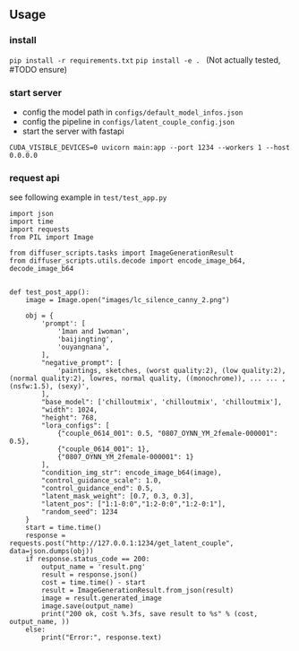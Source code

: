 ## Usage

### install
`pip install -r requirements.txt`
`pip install -e . `
(Not actually tested, #TODO ensure)

### start server

* config the model path in `configs/default_model_infos.json`
* config the pipeline in `configs/latent_couple_config.json`
* start the server with fastapi
``` 
CUDA_VISIBLE_DEVICES=0 uvicorn main:app --port 1234 --workers 1 --host 0.0.0.0
```

### request api

see following example in `test/test_app.py`

```{python}
import json
import time
import requests
from PIL import Image

from diffuser_scripts.tasks import ImageGenerationResult
from diffuser_scripts.utils.decode import encode_image_b64, decode_image_b64


def test_post_app():
    image = Image.open("images/lc_silence_canny_2.png")

    obj = {
        'prompt': [
            '1man and 1woman',
            'baijingting',
            'ouyangnana',
        ],
        "negative_prompt": [
            'paintings, sketches, (worst quality:2), (low quality:2), (normal quality:2), lowres, normal quality, ((monochrome)), ... ... ,(nsfw:1.5), (sexy)',
        ],
        "base_model": ['chilloutmix', 'chilloutmix', 'chilloutmix'],
        "width": 1024,
        "height": 768,
        "lora_configs": [
            {"couple_0614_001": 0.5, "0807_OYNN_YM_2female-000001": 0.5},
            {"couple_0614_001": 1},
            {"0807_OYNN_YM_2female-000001": 1}
        ],
        "condition_img_str": encode_image_b64(image),
        "control_guidance_scale": 1.0,
        "control_guidance_end": 0.5,
        "latent_mask_weight": [0.7, 0.3, 0.3],
        "latent_pos": ["1:1-0:0","1:2-0:0","1:2-0:1"],
        "random_seed": 1234
    }
    start = time.time()
    response = requests.post("http://127.0.0.1:1234/get_latent_couple", data=json.dumps(obj))
    if response.status_code == 200:
        output_name = 'result.png'
        result = response.json()
        cost = time.time() - start
        result = ImageGenerationResult.from_json(result)
        image = result.generated_image
        image.save(output_name)
        print("200 ok, cost %.3fs, save result to %s" % (cost, output_name, ))
    else:
        print("Error:", response.text)
```